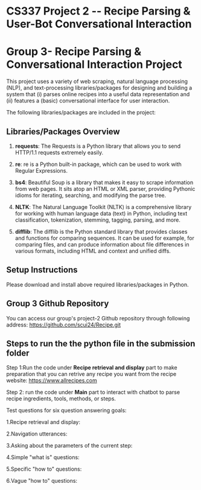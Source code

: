 # CS337 Project 2 -- Recipe Parsing & User-Bot Conversational Interaction
# Group 3- Recipe Parsing & Conversational Interaction Project

This project uses a variety of web scraping, natural language processing (NLP), and text-processing libraries/packages for designing and building a system that (i) parses online recipes into a useful data representation and (ii) features a (basic) conversational interface for user interaction.

The following libraries/packages are included in the project:

## Libraries/Packages Overview
1. **requests**: The Requests is a Python library that allows you to send HTTP/1.1 requests extremely easily.
   
2. **re**: re is a Python built-in package, which can be used to work with Regular Expressions.
   
3. **bs4**: Beautiful Soup is a library that makes it easy to scrape information from web pages. It sits atop an HTML or XML parser, providing Pythonic idioms for iterating, searching, and modifying the parse tree.
      
4. **NLTK**: The Natural Language Toolkit (NLTK) is a comprehensive library for working with human language data (text) in Python, including text classification, tokenization, stemming, tagging, parsing, and more.
    
5. **difflib**: The difflib is the Python standard library that provides classes and functions for comparing sequences. It can be used for example, for comparing files, and can produce information about file differences in various formats, including HTML and context and unified diffs.


## Setup Instructions

Please download and install above required libraries/packages in Python.

## Group 3 Github Repository
 You can access our group's project-2 Github repository through following address: 
 https://github.com/scui24/Recipe.git
 

## Steps to run the the python file in the submission folder
Step 1:Run the code under **Recipe retrieval and display** part to make preparation that you can retrive any recipe you want from the recipe website: https://www.allrecipes.com

Step 2: run the code under **Main** part to interact with chatbot to parse recipe ingredients, tools, methods, or steps.

Test questions for six question answering goals:

1.Recipe retrieval and display: 

2.Navigation utterances:

3.Asking about the parameters of the current step:

4.Simple "what is" questions:

5.Specific "how to" questions:

6.Vague "how to" questions: 









